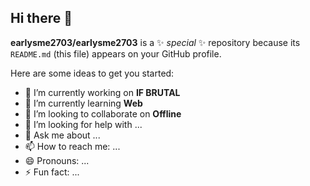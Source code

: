 ## Hi there 👋


**earlysme2703/earlysme2703** is a ✨ _special_ ✨ repository because its `README.md` (this file) appears on your GitHub profile.

Here are some ideas to get you started:

- 🔭 I’m currently working on **IF BRUTAL**
- 🌱 I’m currently learning **Web**
- 👯 I’m looking to collaborate on **Offline**
- 🤔 I’m looking for help with ...
- 💬 Ask me about ...
- 📫 How to reach me: ...
- 😄 Pronouns: ...
- ⚡ Fun fact: ...
